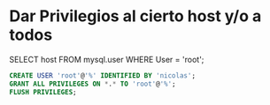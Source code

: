 # Dar Privilegios al cierto host y/o a todos

SELECT host FROM mysql.user WHERE User = 'root';

```sql
CREATE USER 'root'@'%' IDENTIFIED BY 'nicolas';
GRANT ALL PRIVILEGES ON *.* TO 'root'@'%';
FLUSH PRIVILEGES;
```
